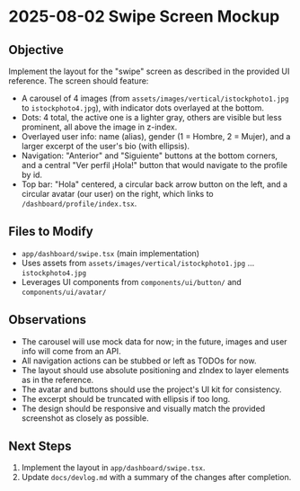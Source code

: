 # 2025-08-02 Swipe Screen Mockup

## Objective

Implement the layout for the "swipe" screen as described in the provided UI reference. The screen should feature:

- A carousel of 4 images (from `assets/images/vertical/istockphoto1.jpg` to `istockphoto4.jpg`), with indicator dots overlayed at the bottom.
- Dots: 4 total, the active one is a lighter gray, others are visible but less prominent, all above the image in z-index.
- Overlayed user info: name (alias), gender (1 = Hombre, 2 = Mujer), and a larger excerpt of the user's bio (with ellipsis).
- Navigation: "Anterior" and "Siguiente" buttons at the bottom corners, and a central "Ver perfil ¡Hola!" button that would navigate to the profile by id.
- Top bar: "Hola" centered, a circular back arrow button on the left, and a circular avatar (our user) on the right, which links to `/dashboard/profile/index.tsx`.

## Files to Modify

- `app/dashboard/swipe.tsx` (main implementation)
- Uses assets from `assets/images/vertical/istockphoto1.jpg` ... `istockphoto4.jpg`
- Leverages UI components from `components/ui/button/` and `components/ui/avatar/`

## Observations

- The carousel will use mock data for now; in the future, images and user info will come from an API.
- All navigation actions can be stubbed or left as TODOs for now.
- The layout should use absolute positioning and zIndex to layer elements as in the reference.
- The avatar and buttons should use the project's UI kit for consistency.
- The excerpt should be truncated with ellipsis if too long.
- The design should be responsive and visually match the provided screenshot as closely as possible.

## Next Steps

1. Implement the layout in `app/dashboard/swipe.tsx`.
2. Update `docs/devlog.md` with a summary of the changes after completion.
